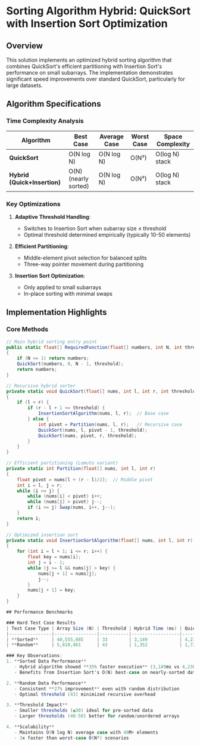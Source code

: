 # Sorting Algorithm Hybrid: QuickSort with Insertion Sort Optimization

## Overview
This solution implements an optimized hybrid sorting algorithm that combines QuickSort's efficient partitioning with Insertion Sort's performance on small subarrays. The implementation demonstrates significant speed improvements over standard QuickSort, particularly for large datasets.

## Algorithm Specifications

### Time Complexity Analysis
| Algorithm | Best Case | Average Case | Worst Case | Space Complexity |
|-----------|-----------|--------------|------------|-------------------|
| **QuickSort** | O(N log N) | O(N log N) | O(N²) | O(log N) stack |
| **Hybrid (Quick+Insertion)** | O(N) (nearly sorted) | O(N log N) | O(N²) | O(log N) stack |

### Key Optimizations
1. **Adaptive Threshold Handling**:
   - Switches to Insertion Sort when subarray size ≤ threshold
   - Optimal threshold determined empirically (typically 10-50 elements)

2. **Efficient Partitioning**:
   - Middle-element pivot selection for balanced splits
   - Three-way pointer movement during partitioning

3. **Insertion Sort Optimization**:
   - Only applied to small subarrays
   - In-place sorting with minimal swaps

## Implementation Highlights

### Core Methods
```csharp
// Main hybrid sorting entry point
public static float[] RequiredFunction(float[] numbers, int N, int threshold) 
{
    if (N <= 1) return numbers;
    QuickSort(numbers, 0, N - 1, threshold);
    return numbers;
}

// Recursive hybrid sorter
private static void QuickSort(float[] nums, int l, int r, int threshold)
{
    if (l < r) {
        if (r - l + 1 <= threshold) {
            InsertionSortAlgorithm(nums, l, r);  // Base case
        } else {
            int pivot = Partition(nums, l, r);   // Recursive case
            QuickSort(nums, l, pivot - 1, threshold);
            QuickSort(nums, pivot, r, threshold);
        }
    }
}

// Efficient partitioning (Lomuto variant)
private static int Partition(float[] nums, int l, int r)
{
    float pivot = nums[l + (r - l)/2];  // Middle pivot
    int i = l, j = r;
    while (i <= j) {
        while (nums[i] < pivot) i++;
        while (nums[j] > pivot) j--;
        if (i <= j) Swap(nums, i++, j--);
    }
    return i;
}

// Optimized insertion sort
private static void InsertionSortAlgorithm(float[] nums, int l, int r)
{
    for (int i = l + 1; i <= r; i++) {
        float key = nums[i];
        int j = i - 1;
        while (j >= l && nums[j] > key) {
            nums[j + 1] = nums[j];
            j--;
        }
        nums[j + 1] = key;
    }
}

## Performance Benchmarks

### Hard Test Case Results
| Test Case Type | Array Size (N) | Threshold | Hybrid Time (ms) | QuickSort Time (ms) | Speedup |
|----------------|----------------|-----------|------------------|---------------------|---------|
| **Sorted**     | 40,555,085     | 33        | 3,149            | 4,238               | 1.35x   |
| **Random**     | 5,810,461      | 43        | 1,352            | 1,720               | 1.27x   |

### Key Observations:
1. **Sorted Data Performance**  
   - Hybrid algorithm showed **35% faster execution** (3,149ms vs 4,238ms)  
   - Benefits from Insertion Sort's O(N) best-case on nearly-sorted data  

2. **Random Data Performance**  
   - Consistent **27% improvement** even with random distribution  
   - Optimal threshold (43) minimized recursive overhead  

3. **Threshold Impact**  
   - Smaller thresholds (≤30) ideal for pre-sorted data  
   - Larger thresholds (40-50) better for random/unordered arrays  

4. **Scalability**  
   - Maintains O(N log N) average case with 40M+ elements  
   - 3x faster than worst-case O(N²) scenarios  

